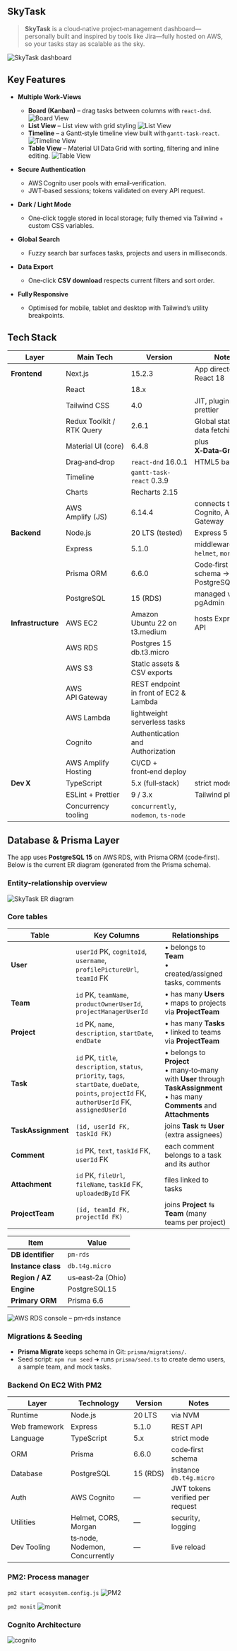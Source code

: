 ## SkyTask

> **SkyTask** is a cloud‑native project‑management dashboard—personally built and inspired by tools like Jira—fully hosted on AWS, so your tasks stay as scalable as the sky.

![SkyTask dashboard](./assets/skytask-dashboard.png)

## Key Features

- **Multiple Work‑Views**

  - **Board (Kanban)** – drag tasks between columns with `react‑dnd`.
    ![Board View](./assets/board-view.png)
  - **List View** – List view with grid styling
    ![List View](./assets/list-view.png)
  - **Timeline** – a Gantt‑style timeline view built with `gantt-task-react`.
    ![Timeline View](./assets/timeline-view.png)
  - **Table View** – Material UI Data Grid with sorting, filtering and inline editing.
    ![Table View](./assets/table-view.png)

- **Secure Authentication**

  - AWS Cognito user pools with email‑verification.
  - JWT‑based sessions; tokens validated on every API request.

- **Dark / Light Mode**

  - One‑click toggle stored in local storage; fully themed via Tailwind + custom CSS variables.

- **Global Search**

  - Fuzzy search bar surfaces tasks, projects and users in milliseconds.

- **Data Export**

  - One‑click **CSV download** respects current filters and sort order.

- **Fully Responsive**
  - Optimised for mobile, tablet and desktop with Tailwind’s utility breakpoints.

## Tech Stack

| Layer | Main Tech | Version | Notes |
|-------|-----------|---------|-------|
| **Frontend** | Next.js | 15.2.3 | App directory, React 18 |
|  | React | 18.x | |
|  | Tailwind CSS | 4.0 | JIT, plugin for prettier |
|  | Redux Toolkit / RTK Query | 2.6.1 | Global state + data fetching |
|  | Material UI (core) | 6.4.8 | plus **X‑Data‑Grid** 7.28 |
|  | Drag‑and‑drop | `react‑dnd` 16.0.1 | HTML5 backend |
|  | Timeline | `gantt-task-react` 0.3.9 | |
|  | Charts | Recharts 2.15 | |
|  | AWS Amplify (JS) | 6.14.4 | connects to Cognito, API Gateway |
| **Backend** | Node.js | 20 LTS (tested) | Express 5 |
|  | Express | 5.1.0 | middleware: `cors`, `helmet`, `morgan` |
|  | Prisma ORM | 6.6.0 | Code‑first schema → PostgreSQL |
|  | PostgreSQL | 15 (RDS) | managed via pgAdmin |
| **Infrastructure** | AWS EC2 | Amazon Ubuntu 22 on t3.medium | hosts Express API |
|  | AWS RDS | Postgres 15 db.t3.micro | |
|  | AWS S3 | Static assets & CSV exports | |
|  | AWS API Gateway | REST endpoint in front of EC2 & Lambda | |
|  | AWS Lambda | lightweight serverless tasks | |
|  | Cognito | Authentication and Authorization | |
|  | AWS Amplify Hosting | CI/CD + front‑end deploy | |
| **Dev X** | TypeScript | 5.x (full‑stack) | strict mode |
|  | ESLint + Prettier | 9 / 3.x | Tailwind plugin |
|  | Concurrency tooling | `concurrently`, `nodemon`, `ts‑node` | |


## Database & Prisma Layer

The app uses **PostgreSQL 15** on AWS RDS, with Prisma ORM (code‑first).  
Below is the current ER diagram (generated from the Prisma schema).

### Entity‑relationship overview
![SkyTask ER diagram](./assets/skytask‑erd.png "SkyTask data model")

### Core tables

| Table | Key Columns | Relationships |
|-------|-------------|---------------|
| **User** | `userId` PK, `cognitoId`, `username`, `profilePictureUrl`, `teamId` FK | • belongs to **Team** <br>• created/assigned tasks, comments |
| **Team** | `id` PK, `teamName`, `productOwnerUserId`, `projectManagerUserId` | • has many **Users** <br>• maps to projects via **ProjectTeam** |
| **Project** | `id` PK, `name`, `description`, `startDate`, `endDate` | • has many **Tasks** <br>• linked to teams via **ProjectTeam** |
| **Task** | `id` PK, `title`, `description`, `status`, `priority`, `tags`, `startDate`, `dueDate`, `points`, `projectId` FK, `authorUserId` FK, `assignedUserId` | • belongs to **Project** <br>• many‑to‑many with **User** through **TaskAssignment** <br>• has many **Comments** and **Attachments** |
| **TaskAssignment** | `(id, userId FK, taskId FK)` | joins **Task** ⇆ **User** (extra assignees) |
| **Comment** | `id` PK, `text`, `taskId` FK, `userId` FK | each comment belongs to a task and its author |
| **Attachment** | `id` PK, `fileUrl`, `fileName`, `taskId` FK, `uploadedById` FK | files linked to tasks |
| **ProjectTeam** | `(id, teamId FK, projectId FK)` | joins **Project** ⇆ **Team** (many teams per project) |


| Item | Value |
|------|-------|
| **DB identifier** | `pm‑rds` |
| **Instance class** | `db.t4g.micro` |
| **Region / AZ** | us‑east‑2a (Ohio) |
| **Engine** | PostgreSQL15 |
| **Primary ORM** | Prisma 6.6 |

![AWS RDS console – pm‑rds instance](./assets/rds‑pm‑rds.png "AWS RDS console showing the pm‑rds PostgreSQL instance")

### Migrations & Seeding
* **Prisma Migrate** keeps schema in Git: `prisma/migrations/`.  
* Seed script: `npm run seed` ➜ runs `prisma/seed.ts` to create demo users, a sample team, and mock tasks.

### Backend On EC2 With PM2

| Layer           | Technology | Version | Notes |
|-----------------|------------|---------|-------|
| Runtime         | Node.js    | 20 LTS  | via NVM |
| Web framework   | Express    | 5.1.0   | REST API |
| Language        | TypeScript | 5.x     | strict mode |
| ORM             | Prisma     | 6.6.0   | code‑first schema |
| Database        | PostgreSQL | 15 (RDS) | instance `db.t4g.micro` |
| Auth            | AWS Cognito| —       | JWT tokens verified per request |
| Utilities       | Helmet, CORS, Morgan | — | security, logging |
| Dev Tooling     | ts‑node, Nodemon, Concurrently | — | live reload |

### PM2: Process manager

`pm2 start ecosystem.config.js`
![PM2](assets/pm2.png)

`pm2 monit`
![monit](assets/pm2.monit.png)

### Cognito Architecture
![cognito](aws-architecture.png)